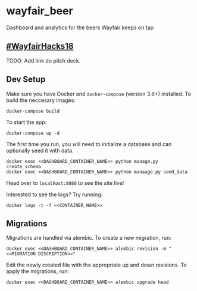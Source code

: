 # wayfair_beer

Dashboard and analytics for the beers Wayfair keeps on tap

## [#WayfairHacks18](https://wayfairhacks18.devpost.com/)
TODO: Add link do pitch deck.

## Dev Setup
Make sure you have Docker and `docker-compose` (version 3.6+) installed.
To build the neccesary images:
```
docker-compose build
```
To start the app:
```
docker-compose up -d
```
The first time you run, you will need to initialize a database and can optionally seed it with data.
```
docker exec <<DASHBOARD_CONTAINER_NAME>> python manage.py create_schema
docker exec <<DASHBOARD_CONTAINER_NAME>> python manaage.py seed_data
```
Head over to `localhost:8080` to see the site live!

Interested to see the logs? Try running:
```
docker logs -t -f <<CONTAINER_NAME>>
```

## Migrations
Migrations are handled via alembic. To create a new migration, run:
```
docker exec <<DASHBOARD_CONTAINER_NAME>> alembic revision -m "<<MIGRATION DISCRIPTION>>"
```
Edit the newly created file with the appropriate up and down revisions. To apply the migrations, run:
```
docker exec <<DASHBOARD_CONTAINER_NAME>> alembic upgrade head
```

